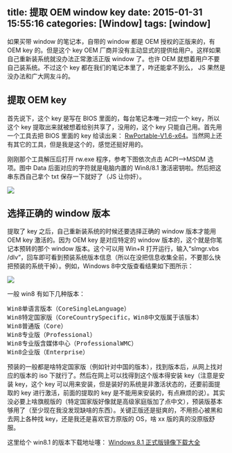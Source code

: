 title: 提取 OEM window key
date: 2015-01-31 15:55:16
categories: [Window]
tags: [window]
---

如果买带 window 的笔记本，自带的 window 都是 OEM 授权的正版来的，有 OEM key 的。但是这个 key OEM 厂商并没有主动显式的提供给用户。这样如果自己重新装系统就没办法正常激活正版 window 了。也许 OEM 就想着用户不要自己装系统。不过这个 key 都在我们的笔记本里了，咋还能拿不到么， JS 果然是没办法和广大网友斗的。

## 提取 OEM key

首先说下，这个 key 是写在 BIOS 里面的，每台笔记本唯一对应一个 key，所以这个 key 提取出来就被想着给别共享了，没用的，这个 key 只能自己用。首先用一个工具去把 BIOS 里面的 key 给读出来： [RwPortable-V1.6-x64](http://pan.baidu.com/s/1sjLNbDr "RwPortable-V1.6-x64")。当然网上还有其它的工具，但是我是这个的，感觉还挺好用的。

刚刚那个工具解压后打开 rw.exe 程序，参考下图依次点击 ACPI-->MSDM 选项。图中 Data 后面对应的字符就是电脑内置的 Win8/8.1 激活密钥啦。然后把这串东西自己拿个 txt 保存一下就好了（JS 让你奸）。

![](http://7u2hy4.com1.z0.glb.clouddn.com/window/dump-OEM-key/1.jpeg)

## 选择正确的 window 版本

提取了 key 之后，自己重新装系统的时候还要选择正确的 window 版本才能用 OEM key 激活的。因为 OEM key 是对应特定的 window 版本的，这个就是你笔记本预转的那个 window 版本。这个可以用 Win+R 打开运行，输入“slmgr.vbs /dlv”，回车即可看到预装系统版本信息（所以在没把信息收集全前，不要那么快把预装的系统干掉）。例如，Windows 8中文版查看结果如下图所示：

![](http://7u2hy4.com1.z0.glb.clouddn.com/window/dump-OEM-key/2.jpeg)

一般 win8 有如下几种版本：

<pre config="brush:bash;toolbar:false;">
Win8单语言版本（CoreSingleLanguage）
Win8特定国家版（CoreCountrySpecific，Win8中文版属于该版本）
Win8普通版（Core）
Win8专业版（Professional）
Win8专业版含媒体中心（ProfessionalWMC）
Win8企业版（Enterprise）
</pre>

预装的一般都是啥特定国家版（例如针对中国的版本），找到版本后，从网上找对应的版本的 iso 下就行了。然后在网上可以找得到这个版本得安装 key（注意是安装 key，这个 key 可以用来安装，但是装好的系统是非激活状态的，还要前面提取的 key 进行激活，前面的提取的 key 是不能用来安装的，有点麻烦的说）。其实没必要上啥旗舰版的（特定国家版好像就是高级家庭版加了点中文），预装版基本够用了（至少现在我没发现缺啥的东西）。关键正版还是挺爽的，不用担心被黑和去网上各种找 key，还是我还是喜欢官方原版的 OS，啥 xx 版的真的没原版舒服。

这里给个 win8.1 的版本下载地址噻： [Windows 8.1 正式版镜像下载大全](http://www.iruanmi.com/windows-8-1-rtm-iso-download/ "Windows 8.1 正式版镜像下载大全")



